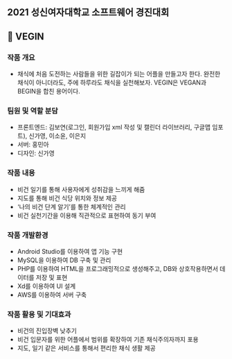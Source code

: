 ## 2021 성신여자대학교 소프트웨어 경진대회
## :herb: VEGIN
### 작품 개요
  - 채식에 처음 도전하는 사람들을 위한 길잡이가 되는 어플을 만들고자 한다.
  완전한 채식이 아니더라도, 주에 하루라도 채식을 실천해보자. VEGIN은 VEGAN과 BEGIN을 합친 용어이다.
  
### 팀원 및 역할 분담
  - 프론트엔드: 김보연(로그인, 회원가입 xml 작성 및 캘린더 라이브러리, 구글맵 임포트), 신가영, 이소윤, 이은지
  - 서버: 홍민아
  - 디자인: 신가영

### 작품 내용
  - 비건 일기를 통해 사용자에게 성취감을 느끼게 해줌
  - 지도를 통해 비건 식당 위치와 정보 제공
  - ‘나의 비건 단계 알기’를 통한 체계적인 관리
  - 비건 실천기간을 이용해 직관적으로 표현하여 동기 부여

### 작품 개발환경
   - Android Studio를 이용하여 앱 기능 구현
   - MySQL을 이용하여 DB 구축 및 관리
   - PHP를 이용하여 HTML을 프로그래밍적으로 생성해주고, DB와 상호작용하면서 데이터를 저장 및 표현
   - Xd를 이용하여 UI 설계
   - AWS를 이용하여 서버 구축
   
### 작품 활용 및 기대효과
  - 비건의 진입장벽 낮추기
  - 비건 입문자를 위한 어플에서 범위를 확장하여 기존 채식주의자까지 포용
  - 지도, 일기 같은 서비스를 통해서 편리한 채식 생활 제공
